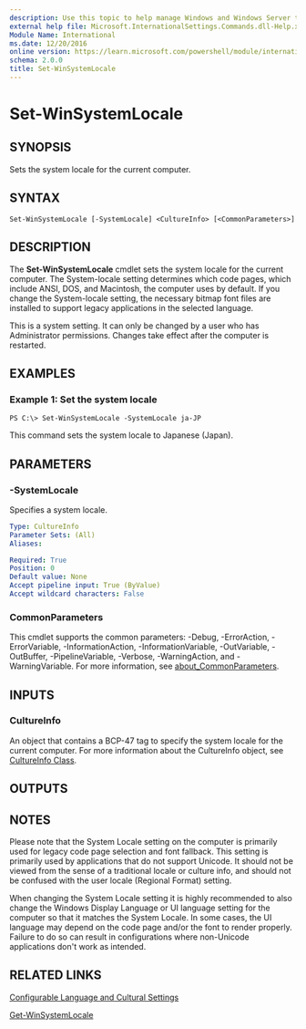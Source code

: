 ```yaml
---
description: Use this topic to help manage Windows and Windows Server technologies with Windows PowerShell.
external help file: Microsoft.InternationalSettings.Commands.dll-Help.xml
Module Name: International
ms.date: 12/20/2016
online version: https://learn.microsoft.com/powershell/module/international/set-winsystemlocale?view=windowsserver2016-ps&wt.mc_id=ps-gethelp
schema: 2.0.0
title: Set-WinSystemLocale
---
```


# Set-WinSystemLocale

## SYNOPSIS
Sets the system locale for the current computer.

## SYNTAX

```
Set-WinSystemLocale [-SystemLocale] <CultureInfo> [<CommonParameters>]
```

## DESCRIPTION
The **Set-WinSystemLocale** cmdlet sets the system locale for the current computer.
The System-locale setting determines which code pages, which include ANSI, DOS, and Macintosh, the computer uses by default.
If you change the System-locale setting, the necessary bitmap font files are installed to support legacy applications in the selected language.

This is a system setting.
It can only be changed by a user who has Administrator permissions.
Changes take effect after the computer is restarted.

## EXAMPLES

### Example 1: Set the system locale
```
PS C:\> Set-WinSystemLocale -SystemLocale ja-JP
```

This command sets the system locale to Japanese (Japan).

## PARAMETERS

### -SystemLocale
Specifies a system locale.

```yaml
Type: CultureInfo
Parameter Sets: (All)
Aliases: 

Required: True
Position: 0
Default value: None
Accept pipeline input: True (ByValue)
Accept wildcard characters: False
```

### CommonParameters
This cmdlet supports the common parameters: -Debug, -ErrorAction, -ErrorVariable, -InformationAction, -InformationVariable, -OutVariable, -OutBuffer, -PipelineVariable, -Verbose, -WarningAction, and -WarningVariable. For more information, see [about_CommonParameters](https://go.microsoft.com/fwlink/?LinkID=113216).

## INPUTS

### CultureInfo
An object that contains a BCP-47 tag to specify the system locale for the current computer.
For more information about the CultureInfo object, see [CultureInfo Class](https://go.microsoft.com/fwlink/?LinkID=242306).

## OUTPUTS

## NOTES
Please note that the System Locale setting on the computer is primarily used for legacy code page selection and font fallback. This setting is primarily used by applications that do not support Unicode. It should not be viewed from the sense of a traditional locale or culture info, and should not be confused with the user locale (Regional Format) setting.

When changing the System Locale setting it is highly recommended to also change the Windows Display Language or UI language setting for the computer so that it matches the System Locale. In some cases, the UI language may depend on the code page and/or the font to render properly. Failure to do so can result in configurations where non-Unicode applications don't work as intended.

## RELATED LINKS

[Configurable Language and Cultural Settings](https://go.microsoft.com/fwlink/?LinkID=242307)

[Get-WinSystemLocale](./Get-WinSystemLocale.md)

